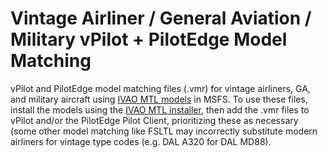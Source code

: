 # Vintage Airliner / General Aviation / Military vPilot + PilotEdge Model Matching
vPilot and PilotEdge model matching files (.vmr) for vintage airliners, GA, and military aircraft using [IVAO MTL models](https://mtl.ivao.aero/catalog) in MSFS. To use these files, install the models using the [IVAO MTL installer](https://mtl.ivao.aero/installer), then add the .vmr files to vPilot and/or the PilotEdge Pilot Client, prioritizing these as necessary (some other model matching like FSLTL may incorrectly substitute modern airliners for vintage type codes (e.g. DAL A320 for DAL MD88).
